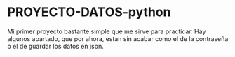 # PROYECTO-DATOS-python
Mi primer proyecto bastante simple que me sirve para practicar.
Hay algunos apartado, que por ahora, estan sin acabar como el de la contraseña o el de guardar los datos en json.
